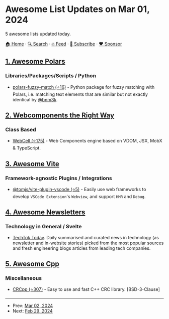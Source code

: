 # Awesome List Updates on Mar 01, 2024

5 awesome lists updated today.

[🏠 Home](/README.md) · [🔍 Search](https://www.trackawesomelist.com/search/) · [🔥 Feed](https://www.trackawesomelist.com/rss.xml) · [📮 Subscribe](https://trackawesomelist.us17.list-manage.com/subscribe?u=d2f0117aa829c83a63ec63c2f&id=36a103854c) · [❤️  Sponsor](https://github.com/sponsors/theowenyoung)



## [1. Awesome Polars](/content/ddotta/awesome-polars/README.md)

### Libraries/Packages/Scripts / Python

*   [polars-fuzzy-match (⭐16)](https://github.com/bnm3k/polars-fuzzy-match) - Python package for fuzzy matching with Polars, i.e. matching text elements that are similar but not exactly identical by [@bnm3k](https://github.com/bnm3k).

## [2. Webcomponents the Right Way](/content/mateusortiz/webcomponents-the-right-way/README.md)

### Class Based

*   [WebCell (⭐175)](https://github.com/EasyWebApp/WebCell) - Web Components engine based on VDOM, JSX, MobX & TypeScript.

## [3. Awesome Vite](/content/vitejs/awesome-vite/README.md)

### Framework-agnostic Plugins / Integrations

*   [@tomjs/vite-plugin-vscode (⭐5)](https://github.com/tomjs/vite-plugin-vscode) - Easily use web frameworks to develop `VSCode Extension`'s `Webview`, and support `HMR` and `Debug`.

## [4. Awesome Newsletters](/content/zudochkin/awesome-newsletters/README.md)

### Technology in General / Svelte

*   [TechTok Today](https://techtok.today). Daily summarised and curated news in technology (as newsletter and in-website stories) picked from the most popular sources and fresh engineering blogs articles from leading tech companies.

## [5. Awesome Cpp](/content/fffaraz/awesome-cpp/README.md)

### Miscellaneous

*   [CRCpp (⭐307)](https://github.com/d-bahr/CRCpp) - Easy to use and fast C++ CRC library. \[BSD-3-Clause]

---

- Prev: [Mar 02, 2024](/content/2024/03/02/README.md)
- Next: [Feb 29, 2024](/content/2024/02/29/README.md)